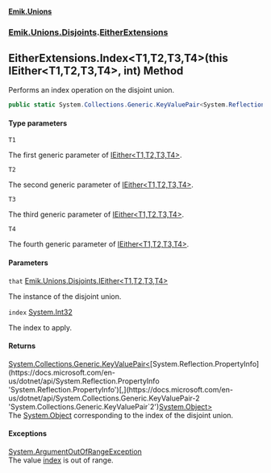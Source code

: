 #### [Emik.Unions](index.md 'index')
### [Emik.Unions.Disjoints](Emik.Unions.Disjoints.md 'Emik.Unions.Disjoints').[EitherExtensions](EitherExtensions.md 'Emik.Unions.Disjoints.EitherExtensions')

## EitherExtensions.Index<T1,T2,T3,T4>(this IEither<T1,T2,T3,T4>, int) Method

Performs an index operation on the disjoint union.

```csharp
public static System.Collections.Generic.KeyValuePair<System.Reflection.PropertyInfo,object?> Index<T1,T2,T3,T4>(this Emik.Unions.Disjoints.IEither<T1,T2,T3,T4> that, int index);
```
#### Type parameters

<a name='Emik.Unions.Disjoints.EitherExtensions.Index_T1,T2,T3,T4_(thisEmik.Unions.Disjoints.IEither_T1,T2,T3,T4_,int).T1'></a>

`T1`

The first generic parameter of [IEither&lt;T1,T2,T3,T4&gt;](IEither_T1,T2,T3,T4_.md 'Emik.Unions.Disjoints.IEither<T1,T2,T3,T4>').

<a name='Emik.Unions.Disjoints.EitherExtensions.Index_T1,T2,T3,T4_(thisEmik.Unions.Disjoints.IEither_T1,T2,T3,T4_,int).T2'></a>

`T2`

The second generic parameter of [IEither&lt;T1,T2,T3,T4&gt;](IEither_T1,T2,T3,T4_.md 'Emik.Unions.Disjoints.IEither<T1,T2,T3,T4>').

<a name='Emik.Unions.Disjoints.EitherExtensions.Index_T1,T2,T3,T4_(thisEmik.Unions.Disjoints.IEither_T1,T2,T3,T4_,int).T3'></a>

`T3`

The third generic parameter of [IEither&lt;T1,T2,T3,T4&gt;](IEither_T1,T2,T3,T4_.md 'Emik.Unions.Disjoints.IEither<T1,T2,T3,T4>').

<a name='Emik.Unions.Disjoints.EitherExtensions.Index_T1,T2,T3,T4_(thisEmik.Unions.Disjoints.IEither_T1,T2,T3,T4_,int).T4'></a>

`T4`

The fourth generic parameter of [IEither&lt;T1,T2,T3,T4&gt;](IEither_T1,T2,T3,T4_.md 'Emik.Unions.Disjoints.IEither<T1,T2,T3,T4>').
#### Parameters

<a name='Emik.Unions.Disjoints.EitherExtensions.Index_T1,T2,T3,T4_(thisEmik.Unions.Disjoints.IEither_T1,T2,T3,T4_,int).that'></a>

`that` [Emik.Unions.Disjoints.IEither&lt;](IEither_T1,T2,T3,T4_.md 'Emik.Unions.Disjoints.IEither<T1,T2,T3,T4>')[T1](EitherExtensions.Index.0N6B/rIFruJycTeopo/B/w.md#Emik.Unions.Disjoints.EitherExtensions.Index_T1,T2,T3,T4_(thisEmik.Unions.Disjoints.IEither_T1,T2,T3,T4_,int).T1 'Emik.Unions.Disjoints.EitherExtensions.Index<T1,T2,T3,T4>(this Emik.Unions.Disjoints.IEither<T1,T2,T3,T4>, int).T1')[,](IEither_T1,T2,T3,T4_.md 'Emik.Unions.Disjoints.IEither<T1,T2,T3,T4>')[T2](EitherExtensions.Index.0N6B/rIFruJycTeopo/B/w.md#Emik.Unions.Disjoints.EitherExtensions.Index_T1,T2,T3,T4_(thisEmik.Unions.Disjoints.IEither_T1,T2,T3,T4_,int).T2 'Emik.Unions.Disjoints.EitherExtensions.Index<T1,T2,T3,T4>(this Emik.Unions.Disjoints.IEither<T1,T2,T3,T4>, int).T2')[,](IEither_T1,T2,T3,T4_.md 'Emik.Unions.Disjoints.IEither<T1,T2,T3,T4>')[T3](EitherExtensions.Index.0N6B/rIFruJycTeopo/B/w.md#Emik.Unions.Disjoints.EitherExtensions.Index_T1,T2,T3,T4_(thisEmik.Unions.Disjoints.IEither_T1,T2,T3,T4_,int).T3 'Emik.Unions.Disjoints.EitherExtensions.Index<T1,T2,T3,T4>(this Emik.Unions.Disjoints.IEither<T1,T2,T3,T4>, int).T3')[,](IEither_T1,T2,T3,T4_.md 'Emik.Unions.Disjoints.IEither<T1,T2,T3,T4>')[T4](EitherExtensions.Index.0N6B/rIFruJycTeopo/B/w.md#Emik.Unions.Disjoints.EitherExtensions.Index_T1,T2,T3,T4_(thisEmik.Unions.Disjoints.IEither_T1,T2,T3,T4_,int).T4 'Emik.Unions.Disjoints.EitherExtensions.Index<T1,T2,T3,T4>(this Emik.Unions.Disjoints.IEither<T1,T2,T3,T4>, int).T4')[&gt;](IEither_T1,T2,T3,T4_.md 'Emik.Unions.Disjoints.IEither<T1,T2,T3,T4>')

The instance of the disjoint union.

<a name='Emik.Unions.Disjoints.EitherExtensions.Index_T1,T2,T3,T4_(thisEmik.Unions.Disjoints.IEither_T1,T2,T3,T4_,int).index'></a>

`index` [System.Int32](https://docs.microsoft.com/en-us/dotnet/api/System.Int32 'System.Int32')

The index to apply.

#### Returns
[System.Collections.Generic.KeyValuePair&lt;](https://docs.microsoft.com/en-us/dotnet/api/System.Collections.Generic.KeyValuePair-2 'System.Collections.Generic.KeyValuePair`2')[System.Reflection.PropertyInfo](https://docs.microsoft.com/en-us/dotnet/api/System.Reflection.PropertyInfo 'System.Reflection.PropertyInfo')[,](https://docs.microsoft.com/en-us/dotnet/api/System.Collections.Generic.KeyValuePair-2 'System.Collections.Generic.KeyValuePair`2')[System.Object](https://docs.microsoft.com/en-us/dotnet/api/System.Object 'System.Object')[&gt;](https://docs.microsoft.com/en-us/dotnet/api/System.Collections.Generic.KeyValuePair-2 'System.Collections.Generic.KeyValuePair`2')  
The [System.Object](https://docs.microsoft.com/en-us/dotnet/api/System.Object 'System.Object') corresponding to the index of the disjoint union.

#### Exceptions

[System.ArgumentOutOfRangeException](https://docs.microsoft.com/en-us/dotnet/api/System.ArgumentOutOfRangeException 'System.ArgumentOutOfRangeException')  
The value [index](EitherExtensions.Index.0N6B/rIFruJycTeopo/B/w.md#Emik.Unions.Disjoints.EitherExtensions.Index_T1,T2,T3,T4_(thisEmik.Unions.Disjoints.IEither_T1,T2,T3,T4_,int).index 'Emik.Unions.Disjoints.EitherExtensions.Index<T1,T2,T3,T4>(this Emik.Unions.Disjoints.IEither<T1,T2,T3,T4>, int).index') is out of range.